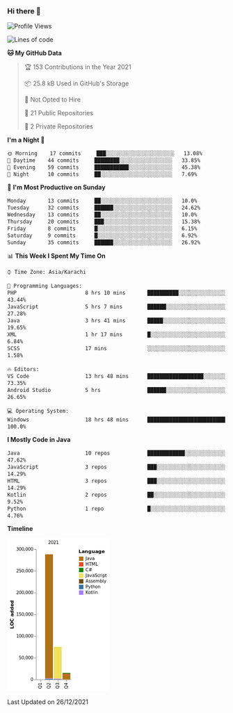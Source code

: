### Hi there 👋

<!--
**BilalJaved15/BilalJaved15** is a ✨ _special_ ✨ repository because its `README.md` (this file) appears on your GitHub profile.

Here are some ideas to get you started:

- 🔭 I’m currently working on ...
- 🌱 I’m currently learning ...
- 👯 I’m looking to collaborate on ...
- 🤔 I’m looking for help with ...
- 💬 Ask me about ...
- 📫 How to reach me: ...
- 😄 Pronouns: ...
- ⚡ Fun fact: ...
-->

<!--START_SECTION:waka-->
![Profile Views](http://img.shields.io/badge/Profile%20Views-2-blue)

![Lines of code](https://img.shields.io/badge/From%20Hello%20World%20I%27ve%20Written-378%20Thousand%20lines%20of%20code-blue)

**🐱 My GitHub Data** 

> 🏆 153 Contributions in the Year 2021
 > 
> 📦 25.8 kB Used in GitHub's Storage 
 > 
> 🚫 Not Opted to Hire
 > 
> 📜 21 Public Repositories 
 > 
> 🔑 2 Private Repositories  
 > 
**I'm a Night 🦉** 

```text
🌞 Morning    17 commits     ███░░░░░░░░░░░░░░░░░░░░░░   13.08% 
🌆 Daytime    44 commits     ████████░░░░░░░░░░░░░░░░░   33.85% 
🌃 Evening    59 commits     ███████████░░░░░░░░░░░░░░   45.38% 
🌙 Night      10 commits     ██░░░░░░░░░░░░░░░░░░░░░░░   7.69%

```
📅 **I'm Most Productive on Sunday** 

```text
Monday       13 commits     ██░░░░░░░░░░░░░░░░░░░░░░░   10.0% 
Tuesday      32 commits     ██████░░░░░░░░░░░░░░░░░░░   24.62% 
Wednesday    13 commits     ██░░░░░░░░░░░░░░░░░░░░░░░   10.0% 
Thursday     20 commits     ███░░░░░░░░░░░░░░░░░░░░░░   15.38% 
Friday       8 commits      █░░░░░░░░░░░░░░░░░░░░░░░░   6.15% 
Saturday     9 commits      █░░░░░░░░░░░░░░░░░░░░░░░░   6.92% 
Sunday       35 commits     ██████░░░░░░░░░░░░░░░░░░░   26.92%

```


📊 **This Week I Spent My Time On** 

```text
⌚︎ Time Zone: Asia/Karachi

💬 Programming Languages: 
PHP                      8 hrs 10 mins       ██████████░░░░░░░░░░░░░░░   43.44% 
JavaScript               5 hrs 7 mins        ██████░░░░░░░░░░░░░░░░░░░   27.28% 
Java                     3 hrs 41 mins       █████░░░░░░░░░░░░░░░░░░░░   19.65% 
XML                      1 hr 17 mins        █░░░░░░░░░░░░░░░░░░░░░░░░   6.84% 
SCSS                     17 mins             ░░░░░░░░░░░░░░░░░░░░░░░░░   1.58%

🔥 Editors: 
VS Code                  13 hrs 48 mins      ██████████████████░░░░░░░   73.35% 
Android Studio           5 hrs               ██████░░░░░░░░░░░░░░░░░░░   26.65%

💻 Operating System: 
Windows                  18 hrs 48 mins      █████████████████████████   100.0%

```

**I Mostly Code in Java** 

```text
Java                     10 repos            ████████████░░░░░░░░░░░░░   47.62% 
JavaScript               3 repos             ███░░░░░░░░░░░░░░░░░░░░░░   14.29% 
HTML                     3 repos             ███░░░░░░░░░░░░░░░░░░░░░░   14.29% 
Kotlin                   2 repos             ██░░░░░░░░░░░░░░░░░░░░░░░   9.52% 
Python                   1 repo              █░░░░░░░░░░░░░░░░░░░░░░░░   4.76%

```


**Timeline**

![Chart not found](https://raw.githubusercontent.com/BilalJaved15/BilalJaved15/main/charts/bar_graph.png) 


 Last Updated on 26/12/2021
<!--END_SECTION:waka-->
